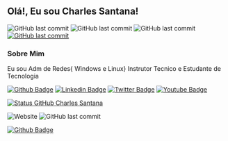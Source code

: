 ## Olá!, Eu sou Charles Santana!
<!--Estou informando alguns botoes com dados da Faculdade curso e professor-->
![GitHub last commit](https://img.shields.io/badge/Faculdade-Facimp-blue?style=) ![GitHub last commit](https://img.shields.io/badge/Nucleo-Tecnologia-blue?style=)
![GitHub last commit](https://img.shields.io/badge/Curso-Admin_de_Redes-red?style=) [![GitHub last commit](https://img.shields.io/badge/Professor-Paulo_Henrique_PH-red?style=&link=https://https://github.com/agenteph/)](https://github.com/agenteph)
### Sobre Mim
Eu sou Adm de Redes{ Windows e Linux} Instrutor Tecnico e Estudante de Tecnologia 
<!--Estou informando alguns botoes midias sociais-->
[![Github Badge](https://img.shields.io/badge/-Github-000?style=flat-square&logo=Github&logoColor=white&link=https://https://github.com/CharlesSantana)](https://github.com/CharlesSantana)
[![Linkedin Badge](https://img.shields.io/badge/-LinkedIn-blue?style=flat-square&logo=Linkedin&logoColor=white&link=https://br.linkedin.com/in/charlesalvessantana/)](https://br.linkedin.com/in/charlesalvessantana)
[![Twitter Badge](https://img.shields.io/badge/-Twitter-1ca0f1?style=flat-square&labelColor=1ca0f1&logo=twitter&logoColor=white&link=https://twitter.com/seuendereco)](https://twitter.com/seuendereco)
[![Youtube Badge](https://img.shields.io/badge/-YouTube-ff0000?style=flat-square&labelColor=ff0000&logo=youtube&logoColor=white&link=https://https://www.youtube.com/channel/UCb5f8g7z3tf1lSwCu5HZ8yw)](https://www.youtube.com/channel/UCb5f8g7z3tf1lSwCu5HZ8yw)
<!--Estou informando alguns stats do meu git-->
[![Status GitHub Charles Santana](https://github-readme-stats.vercel.app/api?username=charlessantana&repo=&count_private=true&&show_icons=true&theme=radical)](https://github.com/CharlesSantana)
<!--Estou informando alguns botoes com dados site-->
![Website](https://img.shields.io/website?down_color=red&down_message=Servidor%20%20Off-Line&style=&up_color=blue&up_message=Servidor%20On-Line&url=http%3A%2F%2Fwww.linuxitz.com.br)
![GitHub last commit](https://img.shields.io/github/last-commit/CharlesSantana/CharlesSantana?style=)


[![Github Badge](https://img.shields.io/badge/-Github-000?style=for-the-badge&logo=appveyor&logoColor=white&link=https://https://github.com/CharlesSantana)](https://github.com/CharlesSantana)


<!--
**CharlesSantana/CharlesSantana** is a ✨ _special_ ✨ repository because its `README.md` (this file) appears on your GitHub profile.

Here are some ideas to get you started:

- 🔭 I’m currently working ont ...
- 🌱 I’m currently learning ...
- 👯 I’m looking to collaborate on ...
- 🤔 I’m looking for help with ...
- 💬 Ask me about ...
- 📫 How to reach me: ...
- 😄 Pronouns: ...
- ⚡ Fun fact: ...
-->
